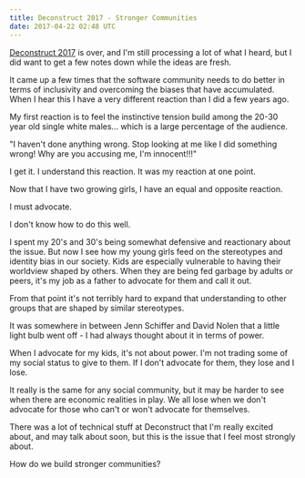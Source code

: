 ```yaml
---
title: Deconstruct 2017 - Stronger Communities
date: 2017-04-22 02:48 UTC
---
```


[Deconstruct 2017](http://deconstructconf.com/) is over, and I'm still
processing a lot of what I heard, but I did want to get a few notes down while
the ideas are fresh.

It came up a few times that the software community needs to do better in terms
of inclusivity and overcoming the biases that have accumulated. When I hear this
I have a very different reaction than I did a few years ago.

My first reaction is to feel the instinctive tension build among the 20-30 year
old single white males... which is a large percentage of the audience.

"I haven't done anything wrong. Stop looking at me like I did something wrong!
Why are you accusing me, I'm innocent!!!"

I get it. I understand this reaction. It was my reaction at one point.

Now that I have two growing girls, I have an equal and opposite reaction.

I must advocate.

I don't know how to do this well.

I spent my 20's and 30's being somewhat defensive and reactionary about the
issue. But now I see how my young girls feed on the stereotypes and identity
bias in our society. Kids are especially vulnerable to having their worldview
shaped by others. When they are being fed garbage by adults or peers, it's
my job as a father to advocate for them and call it out.

From that point it's not terribly hard to expand that understanding to other
groups that are shaped by similar stereotypes.

It was somewhere in between Jenn Schiffer and David Nolen that a little light
bulb went off - I had always thought about it in terms of power.

When I advocate for my kids, it's not about power. I'm not trading some of my
social status to give to them. If I don't advocate for them, they lose and I
lose.

It really is the same for any social community, but it may be harder to see when
there are economic realities in play. We all lose when we don't advocate for
those who can't or won't advocate for themselves.

There was a lot of technical stuff at Deconstruct that I'm really excited about,
and may talk about soon, but this is the issue that I feel most strongly about.

How do we build stronger communities?
